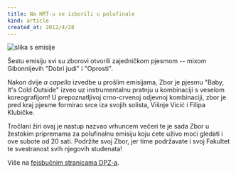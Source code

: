 ```yaml
---
title: Na HRT-u se izborili u polufinale
kind: article
created_at: 2012/4/28
---
```


![slika s emisije](/images/photos/news/dpz_6.jpg)

Šestu emisiju svi su zborovi otvorili zajedničkom pjesmom -- mixom Gibonnijevih "Dobri judi" i "Oprosti".

Nakon dvije *a capella* izvedbe u prošlim emisijama, Zbor je pjesmu "Baby, It's Cold Outside" izveo uz instrumentalnu pratnju u kombinaciji s veselom koreografijom! U prepoznatljivoj crno-crvenoj odjevnoj kombinaciji, zbor je pred kraj pjesme formirao srce iza svojih solista, Višnje Vicić i Filipa Klubičke.

Tročlani žiri ovaj je nastup nazvao vrhuncem večeri te je sada Zbor u žestokim pripremama za polufinalnu emisiju koju ćete uživo moći gledati i ove subote od 20 sati. Podržite svoj Zbor, jer time podržavate i svoj Fakultet te svestranost svih njegovih studenata!

Više na [fejsbučnim stranicama DPZ-a](https://www.facebook.com/do.posljednjeg.zbora).
